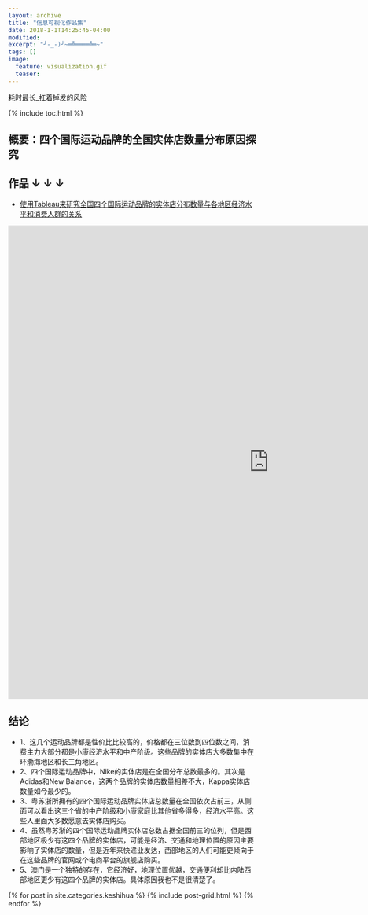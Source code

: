 ```yaml
---
layout: archive
title: "信息可视化作品集"
date: 2018-1-1T14:25:45-04:00
modified:
excerpt: "╯-_-)╯~═╩════╩═~"
tags: []
image: 
  feature: visualization.gif
  teaser:
---
```


耗时最长_扛着掉发的风险

{% include toc.html %}



## 概要：四个国际运动品牌的全国实体店数量分布原因探究


## 作品 ↓ ↓ ↓

- <a href="https://public.tableau.com/profile/.6733#!/vizhome/_18220/1?:display_count=yes" target="_blank">使用Tableau来研究全国四个国际运动品牌的实体店分布数量与各地区经济水平和消费人群的关系</a>

<iframe src="https://public.tableau.com/profile/.6733#!/vizhome/_18220/1?:embed=y&:display_count=yes&publish=yes/Dashboard1?:showVizHome=no&:embed=truehttps://public.tableau.com/shared/DJPSG6CX9?:display_count=yes" width="1060px" height="964px" frameborder="0"></iframe>


## 结论
- 1、这几个运动品牌都是性价比比较高的，价格都在三位数到四位数之间，消费主力大部分都是小康经济水平和中产阶级。这些品牌的实体店大多数集中在环渤海地区和长三角地区。
- 2、四个国际运动品牌中，Nike的实体店是在全国分布总数最多的。其次是Adidas和New Balance，这两个品牌的实体店数量相差不大，Kappa实体店数量如今最少的。                                    
- 3、粤苏浙所拥有的四个国际运动品牌实体店总数量在全国依次占前三，从侧面可以看出这三个省的中产阶级和小康家庭比其他省多得多，经济水平高。这些人里面大多数愿意去实体店购买。
- 4、虽然粤苏浙的四个国际运动品牌实体店总数占据全国前三的位列，但是西部地区极少有这四个品牌的实体店，可能是经济、交通和地理位置的原因主要影响了实体店的数量，但是近年来快递业发达，西部地区的人们可能更倾向于在这些品牌的官网或个电商平台的旗舰店购买。
- 5、澳门是一个独特的存在，它经济好，地理位置优越，交通便利却比内陆西部地区更少有这四个品牌的实体店。具体原因我也不是很清楚了。

<div class="tiles">
{% for post in site.categories.keshihua %}
  {% include post-grid.html %}
{% endfor %}
</div><!-- /.tiles 把所有categories 有 keshihua 的列出来-->
